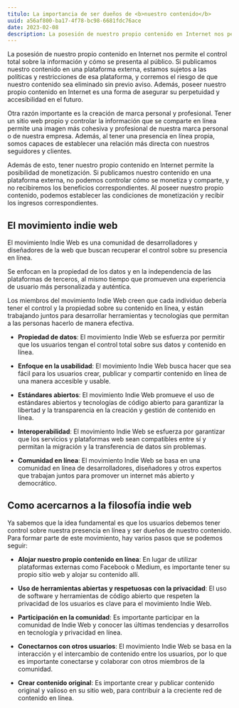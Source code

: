 ```yaml
---
titulo: La importancia de ser dueños de <b>nuestro contenido</b>
uuid: a56af800-ba17-4f78-bc98-6681fdc76ace
date: 2023-02-08
description: La posesión de nuestro propio contenido en Internet nos permite el control total sobre la información y cómo se presenta al público.
---
```


La posesión de nuestro propio contenido en Internet nos permite el control total sobre la información y cómo se presenta al público. Si publicamos nuestro contenido en una plataforma externa, estamos sujetos a las políticas y restricciones de esa plataforma, y corremos el riesgo de que nuestro contenido sea eliminado sin previo aviso. Además, poseer nuestro propio contenido en Internet es una forma de asegurar su perpetuidad y accesibilidad en el futuro.

Otra razón importante es la creación de marca personal y profesional. Tener un sitio web propio y controlar la información que se comparte en línea permite una imagen más cohesiva y profesional de nuestra marca personal o de nuestra empresa. Además, al tener una presencia en línea propia, somos capaces de establecer una relación más directa con nuestros seguidores y clientes.

Además de esto, tener nuestro propio contenido en Internet permite la posibilidad de monetización. Si publicamos nuestro contenido en una plataforma externa, no podemos controlar cómo se monetiza y comparte, y no recibiremos los beneficios correspondientes. Al poseer nuestro propio contenido, podemos establecer las condiciones de monetización y recibir los ingresos correspondientes.

## El movimiento indie web

El movimiento Indie Web es una comunidad de desarrolladores y diseñadores de la web que buscan recuperar el control sobre su presencia en línea.

Se enfocan en la propiedad de los datos y en la independencia de las plataformas de terceros, al mismo tiempo que promueven una experiencia de usuario más personalizada y auténtica.

Los miembros del movimiento Indie Web creen que cada individuo debería tener el control y la propiedad sobre su contenido en línea, y están trabajando juntos para desarrollar herramientas y tecnologías que permitan a las personas hacerlo de manera efectiva.

- **Propiedad de datos**: El movimiento Indie Web se esfuerza por permitir que los usuarios tengan el control total sobre sus datos y contenido en línea.

- **Enfoque en la usabilidad**: El movimiento Indie Web busca hacer que sea fácil para los usuarios crear, publicar y compartir contenido en línea de una manera accesible y usable.

- **Estándares abiertos**: El movimiento Indie Web promueve el uso de estándares abiertos y tecnologías de código abierto para garantizar la libertad y la transparencia en la creación y gestión de contenido en línea.

- **Interoperabilidad**: El movimiento Indie Web se esfuerza por garantizar que los servicios y plataformas web sean compatibles entre sí y permitan la migración y la transferencia de datos sin problemas.

- **Comunidad en línea**: El movimiento Indie Web se basa en una comunidad en línea de desarrolladores, diseñadores y otros expertos que trabajan juntos para promover un internet más abierto y democrático.

## Como acercarnos a la filosofía indie web

Ya sabemos que la idea fundamental es que los usuarios debemos tener control sobre nuestra presencia en línea y ser dueños de nuestro contenido. Para formar parte de este movimiento, hay varios pasos que se podemos seguir:

- **Alojar nuestro propio contenido en línea**: En lugar de utilizar plataformas externas como Facebook o Medium, es importante tener su propio sitio web y alojar su contenido allí.

- **Uso de herramientas abiertas y respetuosas con la privacidad**: El uso de software y herramientas de código abierto que respeten la privacidad de los usuarios es clave para el movimiento Indie Web.

- **Participación en la comunidad**: Es importante participar en la comunidad de Indie Web y conocer las últimas tendencias y desarrollos en tecnología y privacidad en línea.

- **Conectarnos con otros usuarios**: El movimiento Indie Web se basa en la interacción y el intercambio de contenido entre los usuarios, por lo que es importante conectarse y colaborar con otros miembros de la comunidad.

- **Crear contenido original**: Es importante crear y publicar contenido original y valioso en su sitio web, para contribuir a la creciente red de contenido en línea.
